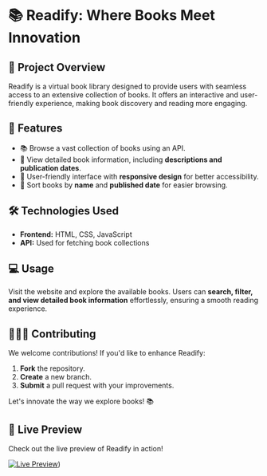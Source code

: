 # 📚 Readify: Where Books Meet Innovation

## 🌟 Project Overview
Readify is a virtual book library designed to provide users with seamless access to an extensive collection of books. It offers an interactive and user-friendly experience, making book discovery and reading more engaging.

## 🔧 Features
- 📚 Browse a vast collection of books using an API.
- 📖 View detailed book information, including **descriptions and publication dates**.
- 🎨 User-friendly interface with **responsive design** for better accessibility.
- 🔄 Sort books by **name** and **published date** for easier browsing.

## 🛠️ Technologies Used
- **Frontend:** HTML, CSS, JavaScript
- **API:** Used for fetching book collections

## 💻 Usage
Visit the website and explore the available books. Users can **search, filter, and view detailed book information** effortlessly, ensuring a smooth reading experience.

## 👨‍👩‍👦 Contributing
We welcome contributions! If you'd like to enhance Readify:
1. **Fork** the repository.
2. **Create** a new branch.
3. **Submit** a pull request with your improvements.

Let's innovate the way we explore books! 📚

## 🎥 Live Preview
Check out the live preview of Readify in action!

[![Live Preview](https://raw.githubusercontent.com/codewithprajapti/readify/main/utilities/Demo.gif)](https://vubetubeayoutubepage.netlify.app/))
